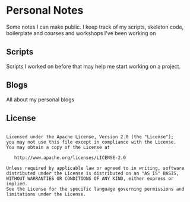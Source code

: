 # Personal Notes
Some notes I can make public. I keep track of my scripts, skeleton code, boilerplate and courses and workshops I've been working on

## Scripts
Scripts I worked on before that may help me start working on a project.

## Blogs
All about my personal blogs


## License 
```

Licensed under the Apache License, Version 2.0 (the "License");
you may not use this file except in compliance with the License.
You may obtain a copy of the License at

   http://www.apache.org/licenses/LICENSE-2.0

Unless required by applicable law or agreed to in writing, software
distributed under the License is distributed on an "AS IS" BASIS,
WITHOUT WARRANTIES OR CONDITIONS OF ANY KIND, either express or implied.
See the License for the specific language governing permissions and
limitations under the License.
```
